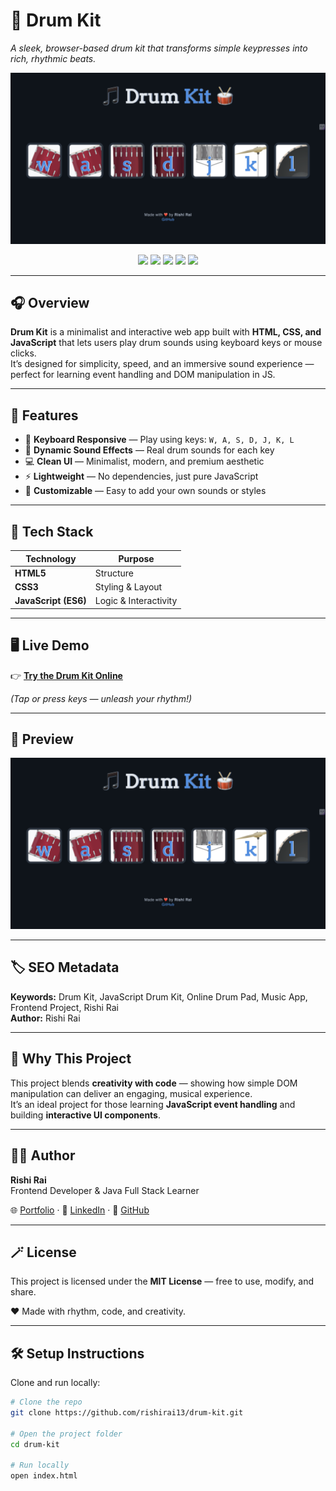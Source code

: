 # 🥁 Drum Kit  
_A sleek, browser-based drum kit that transforms simple keypresses into rich, rhythmic beats._

![Drum Kit Preview](https://github.com/rishirai13/drum-kit/blob/8ba28390cc29eaab00cc12f846c665ae32416f90/drum-kit.png)

<p align="center">
  <a href="https://rishirai13.github.io/drum-kit/"><img src="https://img.shields.io/badge/Live-Demo-blue?style=for-the-badge&logo=google-chrome"></a>
  <img src="https://img.shields.io/badge/HTML-5-orange?style=for-the-badge&logo=html5">
  <img src="https://img.shields.io/badge/CSS-3-blue?style=for-the-badge&logo=css3">
  <img src="https://img.shields.io/badge/JavaScript-ES6-yellow?style=for-the-badge&logo=javascript">
  <img src="https://img.shields.io/badge/Open%20Source-✔️-brightgreen?style=for-the-badge">
</p>

---

## 🎧 Overview
**Drum Kit** is a minimalist and interactive web app built with **HTML, CSS, and JavaScript** that lets users play drum sounds using keyboard keys or mouse clicks.  
It’s designed for simplicity, speed, and an immersive sound experience — perfect for learning event handling and DOM manipulation in JS.

---

## 🚀 Features
- 🎹 **Keyboard Responsive** — Play using keys: `W, A, S, D, J, K, L`  
- 🥁 **Dynamic Sound Effects** — Real drum sounds for each key  
- 💻 **Clean UI** — Minimalist, modern, and premium aesthetic  
- ⚡ **Lightweight** — No dependencies, just pure JavaScript  
- 🎨 **Customizable** — Easy to add your own sounds or styles  

---

## 🧠 Tech Stack
| Technology | Purpose |
|-------------|----------|
| **HTML5** | Structure |
| **CSS3** | Styling & Layout |
| **JavaScript (ES6)** | Logic & Interactivity |

---

## 🖥️ Live Demo
👉 **[Try the Drum Kit Online](https://rishirai13.github.io/drum-kit/)**  

*(Tap or press keys — unleash your rhythm!)*

---

## 📸 Preview
![Drum Kit Interface](https://github.com/rishirai13/drum-kit/blob/8ba28390cc29eaab00cc12f846c665ae32416f90/drum-kit.png)

---

## 🏷️ SEO Metadata
**Keywords:** Drum Kit, JavaScript Drum Kit, Online Drum Pad, Music App, Frontend Project, Rishi Rai  
**Author:** Rishi Rai  

---

## 🌟 Why This Project  
This project blends **creativity with code** — showing how simple DOM manipulation can deliver an engaging, musical experience.  
It’s an ideal project for those learning **JavaScript event handling** and building **interactive UI components**.

---

## 🧑‍💻 Author  
**Rishi Rai**  
Frontend Developer & Java Full Stack Learner  

🌐 [Portfolio](#) · 💼 [LinkedIn](#) · 🐙 [GitHub](https://github.com/rishirai13)

---

## 🪄 License  
This project is licensed under the **MIT License** — free to use, modify, and share.  

❤️ Made with rhythm, code, and creativity.

---

## 🛠️ Setup Instructions
Clone and run locally:
```bash
# Clone the repo
git clone https://github.com/rishirai13/drum-kit.git

# Open the project folder
cd drum-kit

# Run locally
open index.html


